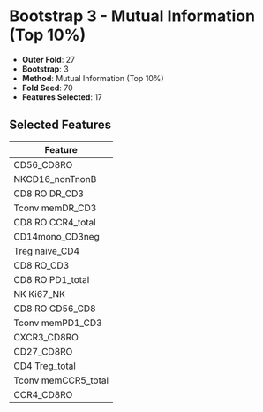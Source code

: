 # Bootstrap 3 - Mutual Information (Top 10%)

- **Outer Fold**: 27
- **Bootstrap**: 3
- **Method**: Mutual Information (Top 10%)
- **Fold Seed**: 70
- **Features Selected**: 17

## Selected Features

| Feature |
|---------|
| CD56_CD8RO |
| NKCD16_nonTnonB |
| CD8 RO DR_CD3 |
| Tconv memDR_CD3 |
| CD8 RO CCR4_total |
| CD14mono_CD3neg |
| Treg naive_CD4 |
| CD8 RO_CD3 |
| CD8 RO PD1_total |
| NK Ki67_NK |
| CD8 RO CD56_CD8 |
| Tconv memPD1_CD3 |
| CXCR3_CD8RO |
| CD27_CD8RO |
| CD4 Treg_total |
| Tconv memCCR5_total |
| CCR4_CD8RO |
